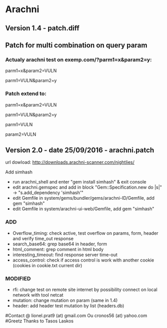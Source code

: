 # Arachni 
## Version 1.4 - patch.diff
## Patch for multi combination on query param
### Actualy arachni test on exemp.com/?parm1=x&param2=y:

parm1=x&param2=VULN

parm1=VULN&param2=y

### Patch extend to:

parm1=x&param2=VULN

parm1=VULN&param2=y

parm1=VULN

param2=VULN

## Version 2.0 - date 25/09/2016 - arachni.patch
url dowload: http://downloads.arachni-scanner.com/nightlies/

Add simhash
  * run arachni_shell and enter "gem install simhash" & exit console
  * edit arachni.gemspec and add in block "Gem::Specification.new do |s|" -> "s.add_dependency 'simhash'"
  * edit Gemfile in system/gems/bundler/gems/arachni-ID/Gemfile, add gem "simhash"
  * edit Gemfile in system/arachni-ui-web/Gemfile, add gem "simhash"

### ADD
  * Overflow_timing: check active, test overflow on params, form, header and verify time_out response
  * search_base64: grep base64 in header, form
  * html_comment: grep comment in html body
  * interesting_timeout: find response server time-out
  * access_control: check if access control is work with another cookie (cookies in cookie.txt current dir)

### MODIFIED
  * rfi: change test on remote site internet by possibility connect on local network with tool netcat
  * mutation: change mutation on param (same in 1.4)
  * header: add header test mutation by list (headers.db)
  
#Contact
@ lionel.prat9 (at) gmail.com Ou cronos56 (at) yahoo.com
#Greetz
Thanks to Tasos Laskos

